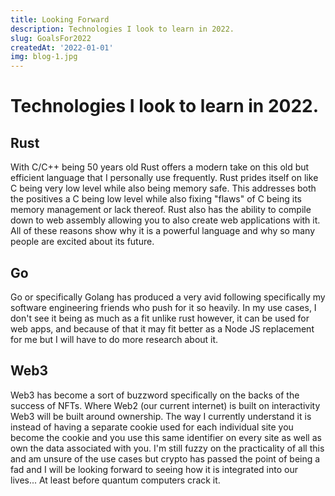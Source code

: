 ```yaml
---
title: Looking Forward
description: Technologies I look to learn in 2022.
slug: GoalsFor2022
createdAt: '2022-01-01'
img: blog-1.jpg
---
```

# Technologies I look to learn in 2022.

## Rust

With C/C++ being 50 years old Rust offers a modern take on this old but efficient language that I personally use frequently. Rust prides itself on like C being very low level while also being memory safe. This addresses both the positives a C being low level while also fixing "flaws" of C being its memory management or lack thereof. Rust also has the ability to compile down to web assembly allowing you to also create web applications with it. All of these reasons show why it is a powerful language and why so many people are excited about its future.

## Go

Go or specifically Golang has produced a very avid following specifically my software engineering friends who push for it so heavily. In my use cases, I don't see it being as much as a fit unlike rust however, it can be used for web apps, and because of that it may fit better as a Node JS replacement for me but I will have to do more research about it.

## Web3

Web3 has become a sort of buzzword specifically on the backs of the success of NFTs. Where Web2 (our current internet) is built on interactivity Web3 will be built around ownership. The way I currently understand it is instead of having a separate cookie used for each individual site you become the cookie and you use this same identifier on every site as well as own the data associated with you. I'm still fuzzy on the practicality of all this and am unsure of the use cases but crypto has passed the point of being a fad and I will be looking forward to seeing how it is integrated into our lives... At least before quantum computers crack it.